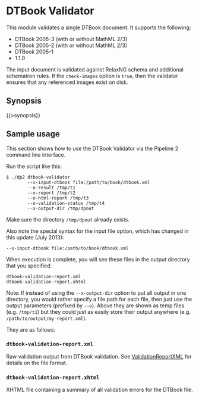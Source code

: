 <link rev="dp2:doc" href="resources/xml/dtbook-validator.xpl"/>
<link rel="rdf:type" href="http://www.daisy.org/ns/pipeline/userdoc"/>
<meta property="dc:title" content="DTBook Validator"/>

<!--
summary: DTBook validator module summary
-->

# DTBook Validator

This module validates a single DTBook document. It supports the following:

- DTBook 2005-3 (with or without MathML 2/3)
- DTBook 2005-2 (with or without MathML 2/3)
- DTBook 2005-1
- 1.1.0

The input document is validated against RelaxNG schema and additional schematron rules. If the `check-images` option is `true`, then the validator ensures that any referenced images exist on disk.

## Synopsis

{{>synopsis}}

## Sample usage

This section shows how to use the DTBook Validator via the Pipeline 2 command line interface.

Run the script like this:

    $ ./dp2 dtbook-validator
            --x-input-dtbook file:/path/to/book/dtbook.xml
            --o-result /tmp/t1
            --o-report /tmp/t2
            --o-html-report /tmp/t3
            --o-validation-status /tmp/t4
            --x-output-dir /tmp/dpout 

Make sure the directory `/tmp/dpout` already exists.

Also note the special syntax for the input file option, which has changed in this update (July 2013): 

    --x-input-dtbook file:/path/to/book/dtbook.xml

When execution is complete, you will see these files in the output directory that you specified:

    dtbook-validation-report.xml
    dtbook-validation-report.xhtml

Note: If instead of using the `--x-output-dir` option to put all output in one directory, you would rather specify a file path for each file, then just use the output parameters (prefixed by `--o`). Above they are shown as temp files (e.g. `/tmp/t1`) but they could just as easily store their output anywhere (e.g. `/path/to/output/my-report.xml`).

They are as follows:

### `dtbook-validation-report.xml`

Raw validation output from DTBook validation. See [ValidationReportXML](http://daisy.github.io/pipeline/wiki/ValidationReportXML) for details on the file format.

### `dtbook-validation-report.xhtml`

XHTML file containing a summary of all validation errors for the DTBook file. 
